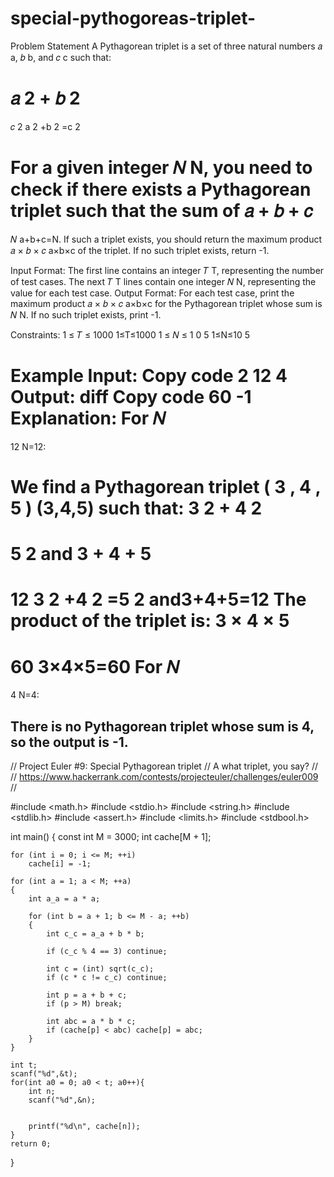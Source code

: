 # special-pythogoreas-triplet-
Problem Statement
A Pythagorean triplet is a set of three natural numbers 
𝑎
a, 
𝑏
b, and 
𝑐
c such that:

𝑎
2
+
𝑏
2
=
𝑐
2
a 
2
 +b 
2
 =c 
2
 
For a given integer 
𝑁
N, you need to check if there exists a Pythagorean triplet such that the sum of 
𝑎
+
𝑏
+
𝑐
=
𝑁
a+b+c=N. If such a triplet exists, you should return the maximum product 
𝑎
×
𝑏
×
𝑐
a×b×c of the triplet. If no such triplet exists, return -1.

Input Format:
The first line contains an integer 
𝑇
T, representing the number of test cases.
The next 
𝑇
T lines contain one integer 
𝑁
N, representing the value for each test case.
Output Format:
For each test case, print the maximum product 
𝑎
×
𝑏
×
𝑐
a×b×c for the Pythagorean triplet whose sum is 
𝑁
N. If no such triplet exists, print -1.

Constraints:
1
≤
𝑇
≤
1000
1≤T≤1000
1
≤
𝑁
≤
1
0
5
1≤N≤10 
5
 
Example
Input:
Copy code
2
12
4
Output:
diff
Copy code
60
-1
Explanation:
For 
𝑁
=
12
N=12:

We find a Pythagorean triplet 
(
3
,
4
,
5
)
(3,4,5) such that:
3
2
+
4
2
=
5
2
and
3
+
4
+
5
=
12
3 
2
 +4 
2
 =5 
2
 and3+4+5=12
The product of the triplet is:
3
×
4
×
5
=
60
3×4×5=60
For 
𝑁
=
4
N=4:

There is no Pythagorean triplet whose sum is 4, so the output is -1.
--------------------------------------------------------------------------------------------------------------------------------------------------------------------------------------------------------------------
// Project Euler #9: Special Pythagorean triplet
// A what triplet, you say?
//
// https://www.hackerrank.com/contests/projecteuler/challenges/euler009
//

#include <math.h>
#include <stdio.h>
#include <string.h>
#include <stdlib.h>
#include <assert.h>
#include <limits.h>
#include <stdbool.h>

int main()
{
    const int M = 3000;
    int cache[M + 1];

    for (int i = 0; i <= M; ++i)
        cache[i] = -1;

    for (int a = 1; a < M; ++a)
    {
        int a_a = a * a;

        for (int b = a + 1; b <= M - a; ++b)
        {
            int c_c = a_a + b * b;

            if (c_c % 4 == 3) continue;

            int c = (int) sqrt(c_c);
            if (c * c != c_c) continue;

            int p = a + b + c;
            if (p > M) break;

            int abc = a * b * c;
            if (cache[p] < abc) cache[p] = abc;
        }
    }

    int t;
    scanf("%d",&t);
    for(int a0 = 0; a0 < t; a0++){
        int n;
        scanf("%d",&n);


        printf("%d\n", cache[n]);
    }
    return 0;
}
